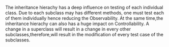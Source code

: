 The inheritance hierachy has a deep influence on testing of each individual class. Due to each subclass may has different methods, one must test each of them individually
hence reducing the Observability. At the same time,the inheritance hierachy can also has a huge impact on Controllability. A change in a superclass will result in a change
in every other subclasses,therefore,will result in the modification of every test case of the subclasses.